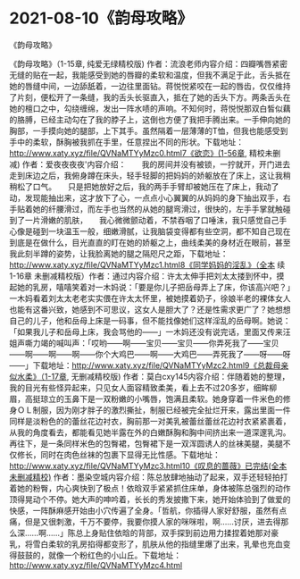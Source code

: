 # 2021-08-10《韵母攻略》



《韵母攻略》




《韵母攻略》（1-15章, 纯爱无绿精校版) 作者：流浪老师内容介绍：四瓣嘴唇紧密无缝的贴在一起，我能感受到她的唇瓣的柔软和温度，但我不满足于此，舌头抵在她的唇缝中间，一边舔舐着，一边往里面钻。蒋悦悦紧咬在一起的唇齿，仅仅维持了片刻，便松开了一条缝，我的舌头长驱直入，抵在了她的舌头下方。两条舌头在她的檀口之中，勾绕缠绵，发出一阵水啧的声响。不知何时，蒋悦悦那双白皙似藕的胳膊，已经主动勾在了我的脖子上，这倒也方便了我把手腾出来。一手伸向她的胸部，一手摸向她的腿部，上下其手。虽然隔着一层薄薄的T恤，但我也能感受到手中的柔软，酥胸被我抓在手里，任意捏出不同的形状。下载地址：http://www.xaty.xyz/file/QVNaMTYyMzc0.html7《欲恋》(1-56章, 精校未删减) 作者：爱夜夜夜夜'内容介绍：　　我的房间并没有被锁，一拧就开，开门进去走到床边之后，我俯身蹲在床头，轻手轻脚的把妈妈的娇躯放在了床上，这让我稍稍松了口气。　　只是把她放好之后，我的两手手臂却被她压在了床上，我动了动，发现能抽出来，这才放下了心，一点点小心翼翼的从妈妈的身下抽出双手，右手贴着她的纤腰滑过，而左手也当然的从她的腿弯滑过，很快的，左手手掌就触碰到了一片滑嫩的肌肤，　　我心微微颤动着，不禁吞咽了口唾沫，我只感觉自己手心像是碰到一块温玉一般，细嫩滑腻，让我脑袋变得都有些空洞，都不知自己现在到底是在做什么，目光直直的盯在她的娇躯之上，曲线柔美的身材近在眼前，甚至我此刻半蹲的姿势，让我脸离她的腿之隔咫尺之距，下载地址：http://www.xaty.xyz/file/QVNaMTYyMzc1.html8《同学妈妈的淫乱》（全本 续1-16章 未删减精校版）作者：通过内容介绍：许太太伸手把刘太太搂到怀中，摸起她的乳房，嘻嘻笑着对一木妈说：「要是你儿子把岳母弄上了床，你该高兴吧？」一木妈看着刘太太老老实实偎在许太太怀里，被她摸着奶子，徐娘半老的裸体女人也能有这番兴致，她感到不可思议，这女人是胆大了？还是性需求更广了？她想想自己的儿子，他和岳母上床是一码事，但不能找像她们这样淫乱的岳母啊。她说：「如果我儿子和岳母上床，我会骂他的——」一木妈还没有说完话，里面又传来汪姐声嘶力竭的喊叫声：「哎哟——啊——宝贝——宝贝——你弄死我了——宝贝——啊——啊——啊——你个大鸡巴——啊——大鸡巴——弄死我了——呀——呀——」下载地址：http://www.xaty.xyz/file/QVNaMTYyMzc2.html9《总裁母亲似水柔》（1-17章, 无删减精校版) 作者：莫白cxy145内容介绍：伴随着她的整理，我的目光有些怪异起来，只见女人面容精致柔美，看上去不过20多岁，细眸柳眉，高挺琼立的玉鼻下是一双粉嫩的小嘴唇，饱满且柔软。她身穿着一件米色的修身ＯＬ制服，因为刚才胖子的激烈撕扯，制服已经被完全扯烂开来，露出里面一件同样是淡粉色的的蕾丝花边衬衣，胸前那一对美乳被蕾丝蕾丝花边衬衣紧紧裹着，从我的角度看去，都能看见她半露在外的白嫩酥胸和胸中间挤出来一道深邃乳沟。再往下，是一条同样米色的包臀裙，包臀裙下是一双浑圆诱人的丝袜美腿，美腿不仅修长，同时在肉色丝袜的包裹下显得无比性感。下载地址：http://www.xaty.xyz/file/QVNaMTYyMzc3.html10《叹息的蔷薇》已完结(全本未删减精校) 作者：墨染空城内容介绍：陈总放肆地抽动了起来，双手还轻轻拍打着她的粉臀，内心爽快到了极点！依晗双手紧紧抓住床单，身体被陈总强烈的动作顶得晃动个不停。她大声的呻吟着，长长的秀发披撒下来，她开始体验到了做爱的快感，一阵酥麻感开始由小穴传遍了全身。「哲航，你插得人家好舒服，虽然有点痛，但是又很刺激，千万不要停，我要你摸人家的咪咪啦，啊……讨厌，进去得那么深……啊……」陈总上身贴住依晗的背部，双手探到前边用力揉捏着她那对豪乳，将雪白柔软的乳房掐得都变形了，肌肤从他的指缝里爆了出来，乳晕也充血变得鼓鼓的，就像一个粉红色的小山丘。下载地址：http://www.xaty.xyz/file/QVNaMTYyMzc4.html


